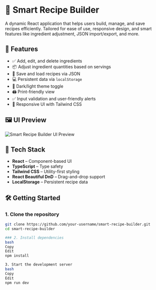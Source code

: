 # 🧠 Smart Recipe Builder

A dynamic React application that helps users build, manage, and save recipes efficiently. Tailored for ease of use, responsive design, and smart features like ingredient adjustment, JSON import/export, and more.

## 🚀 Features

- ✅ Add, edit, and delete ingredients
- 📦 Adjust ingredient quantities based on servings
- 💾 Save and load recipes via JSON
- 💻 Persistent data via `localStorage`
- 🎨 Dark/light theme toggle
- 🖨️ Print-friendly view
- ✅ Input validation and user-friendly alerts
- 📱 Responsive UI with Tailwind CSS 

## 🖼️ UI Preview

![Smart Recipe Builder UI Preview](./preview.png) <!-- Add your actual screenshot here -->

## 📂 Tech Stack

- **React** – Component-based UI
- **TypeScript** – Type safety
- **Tailwind CSS** – Utility-first styling
- **React Beautiful DnD** – Drag-and-drop support
- **LocalStorage** – Persistent recipe data

## 🛠️ Getting Started

### 1. Clone the repository

```bash
git clone https://github.com/your-username/smart-recipe-builder.git
cd smart-recipe-builder

### 2. Install dependencies
bash
Copy
Edit
npm install

3. Start the development server
bash
Copy
Edit
npm run dev
